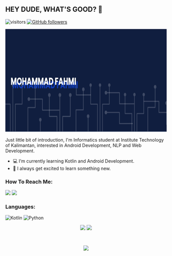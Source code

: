 ## HEY DUDE, WHAT'S GOOD? 👋
![visitors](https://visitor-badge.laobi.icu/badge?page_id=MohFahmi27.MohFahmi27) 
[![GitHub followers](https://img.shields.io/github/followers/MohFahmi27.svg?style=social&label=Followers)](https://github.com/MohFahmi27?tab=followers)

<img src="https://github.com/MohFahmi27/MohFahmi27/blob/main/banner.png" width="100%" height="320">

Just little bit of introduction, I'm Informatics student at Institute Technology of Kalimantan, interested in Android Development, NLP and Web Development. 

- :computer: I’m currently learning Kotlin and Android Development.
- 💬 I always get excited to learn something new.

### How To Reach Me:
<a href="mailto:mohammadfahmi417@gmail.com"><img src="https://img.shields.io/badge/Gmail-D14836?style=for-the-badge&logo=gmail&logoColor=white"></a>
<a href="https://www.linkedin.com/in/mohammad-fahmi-57593a195/"><img src="https://img.shields.io/badge/LinkedIn-0077B5?style=for-the-badge&logo=linkedin&logoColor=white"></a>
### Languages:
![Kotlin](https://img.shields.io/badge/Kotlin-0095D5?&style=for-the-badge&logo=kotlin&logoColor=white)
![Python](https://img.shields.io/badge/Python-3776AB?style=for-the-badge&logo=python&logoColor=white)

<p align="center">
  <a href="https://github.com/MohFahmi27/MyExpertAndroidSubmission"><img src="https://github-readme-stats.vercel.app/api/pin/?username=MohFahmi27&repo=MyExpertAndroidSubmission&show_icons=true&theme=algolia"></a>
  <a href="https://github.com/MohFahmi27/Sentiment-Analysis-for-Bahasa-using-Lexicon-Based-Approach"><img src="https://github-readme-stats.vercel.app/api/pin/?username=MohFahmi27&repo=Sentiment-Analysis-for-Bahasa-using-Lexicon-Based-Approach&show_icons=true&theme=algolia"></a>
</p>

<br>
<p align="center">
  <img src="https://github-readme-stats.vercel.app/api?username=MohFahmi27&show_icons=true&theme=algolia" width="50%"><br>
</p>
